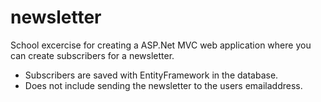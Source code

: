 # newsletter

School excercise for creating a ASP.Net MVC web application where you can create subscribers for a newsletter. 

- Subscribers are saved with EntityFramework in the database.
- Does not include sending the newsletter to the users emailaddress.
